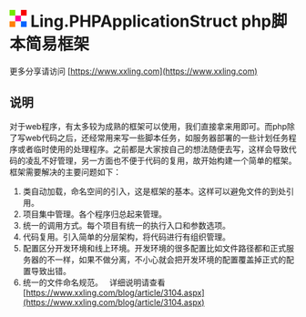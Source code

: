 # ![xiaolingzi](https://raw.githubusercontent.com/xiaolingzi/Ling.PHPApplicationStruct/master/logo.gif) Ling.PHPApplicationStruct php脚本简易框架  
更多分享请访问 [https://www.xxling.com](https://www.xxling.com)  
## 说明  
  对于web程序，有太多较为成熟的框架可以使用，我们直接拿来用即可。而php除了写web代码之后，还经常用来写一些脚本任务，如服务器部署的一些计划任务程序或者临时使用的处理程序。之前都是大家按自己的想法随便去写，这样会导致代码的凌乱不好管理，另一方面也不便于代码的复用，故开始构建一个简单的框架。  
框架需要解决的主要问题如下：  
  1. 类自动加载，命名空间的引入，这是框架的基本。这样可以避免文件的到处引用。  
  2. 项目集中管理。各个程序归总起来管理。  
  3. 统一的调用方式。每个项目有统一的执行入口和参数选项。  
  4. 代码复用。引入简单的分层架构，将代码进行有组织管理。  
  5. 配置区分开发环境和线上环境。开发环境的很多配置比如文件路径都和正式服务器的不一样，如果不做分离，不小心就会把开发环境的配置覆盖掉正式的配置导致出错。
  6. 统一的文件命名规范。    
详细说明请查看[https://www.xxling.com/blog/article/3104.aspx](https://www.xxling.com/blog/article/3104.aspx)
